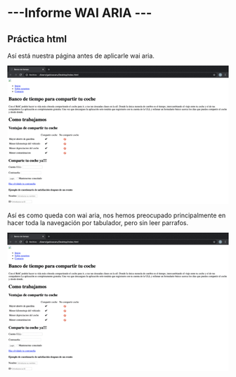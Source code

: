 # ---Informe WAI ARIA ---

## Práctica html

Así está nuestra página antes de aplicarle wai aria.

![P1Antes][img2]

Así es como queda con wai aria, nos hemos preocupado principalmente en hacer toda la navegación por tabulador, pero sin leer parrafos.

![P1Despues][img2]

[img1]: https://raw.githubusercontent.com/Gabito-tf/UA/master/practica9/gifs/gif1.gif
[img2]: https://raw.githubusercontent.com/Gabito-tf/UA/master/practica9/gifs/gif2.gif
